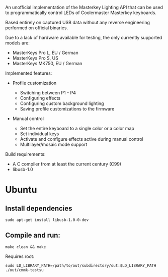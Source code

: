 An unofficial implementation of the Masterkey Lighting API that can be used
to programmatically control LEDs of Coolermaster Masterkey keyboards.

Based entirely on captured USB data without any reverse engineering performed
on official binaries.

Due to a lack of hardware available for testing, the only currently supported
models are:

 * MasterKeys Pro L, EU / German
 * MasterKeys Pro S, US
 * MasterKeys MK750, EU / German

Implemented features:
  - Profile customization
    * Switching between P1 - P4
    * Configuring effects
    * Configuring custom background lighting
    * Saving profile customizations to the firmware

  - Manual control
    * Set the entire keyboard to a single color or a color map
    * Set individual keys
    * Activate and configure effects active during manual control
    * Multilayer/mosaic mode support

Build requirements:
  - A C compiler from at least the current century (C99)
  - libusb-1.0


# Ubuntu

## Install dependencies

```
sudo apt-get install libusb-1.0-0-dev
```

## Compile and run:

```
make clean && make
```

Requires root:

```
sudo LD_LIBRARY_PATH=/path/to/out/subdirectory/out:$LD_LIBRARY_PATH ./out/cmmk-testsu
```
